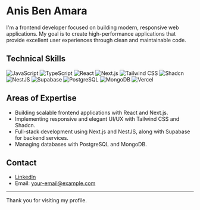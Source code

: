 # Anis Ben Amara

I'm a frontend developer focused on building modern, responsive web applications. My goal is to create high-performance applications that provide excellent user experiences through clean and maintainable code.

## Technical Skills

![JavaScript](https://img.shields.io/badge/JavaScript-F7DF1E?style=flat&logo=javascript&logoColor=black)
![TypeScript](https://img.shields.io/badge/TypeScript-007ACC?style=flat&logo=typescript&logoColor=white)
![React](https://img.shields.io/badge/React-61DAFB?style=flat&logo=react&logoColor=black)
![Next.js](https://img.shields.io/badge/Next.js-000000?style=flat&logo=nextdotjs&logoColor=white)
![Tailwind CSS](https://img.shields.io/badge/Tailwind_CSS-38B2AC?style=flat&logo=tailwind-css&logoColor=white)
![Shadcn](https://img.shields.io/badge/Shadcn-black?style=flat&logo=shadcn)
![NestJS](https://img.shields.io/badge/NestJS-E0234E?style=flat&logo=nestjs&logoColor=white)
![Supabase](https://img.shields.io/badge/Supabase-3ECF8E?style=flat&logo=supabase&logoColor=white)
![PostgreSQL](https://img.shields.io/badge/PostgreSQL-336791?style=flat&logo=postgresql&logoColor=white)
![MongoDB](https://img.shields.io/badge/MongoDB-47A248?style=flat&logo=mongodb&logoColor=white)
![Vercel](https://img.shields.io/badge/Vercel-000000?style=flat&logo=vercel&logoColor=white)

## Areas of Expertise

- Building scalable frontend applications with React and Next.js.
- Implementing responsive and elegant UI/UX with Tailwind CSS and Shadcn.
- Full-stack development using Next.js and NestJS, along with Supabase for backend services.
- Managing databases with PostgreSQL and MongoDB.

## Contact

- [LinkedIn](https://www.linkedin.com/)
- Email: [your-email@example.com](mailto:your-email@example.com)

---

Thank you for visiting my profile.
